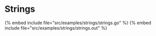# Strings

{% embed include file="src/examples/strings/strings.go" %}
{% embed include file="src/examples/strings/strings.out" %}


